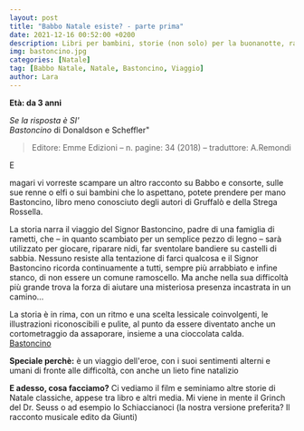 ```yaml
---
layout: post
title: "Babbo Natale esiste? - parte prima"
date: 2021-12-16 00:52:00 +0200
description: Libri per bambini, storie (non solo) per la buonanotte, racconti e letture per giocare e leggere con i bimbi.
img: bastoncino.jpg
categories: [Natale]
tag: [Babbo Natale, Natale, Bastoncino, Viaggio]
author: Lara
---
```

   
**Età: da 3 anni**

*Se la risposta è SI'*   
*Bastoncino* di Donaldson e Scheffler"   

> Editore: Emme Edizioni – n. pagine: 34 (2018) – traduttore: A.Remondi 

<p><span class="dropcap">E</span></p>  magari vi vorreste scampare un altro racconto su Babbo e consorte, sulle sue renne o elfi o sui bambini che lo aspettano, potete prendere per mano Bastoncino, libro meno conosciuto degli autori di Gruffalò e della Strega Rossella.

La storia narra il viaggio del Signor Bastoncino, padre di una famiglia di rametti, che – in quanto scambiato per un semplice pezzo di legno – sarà utilizzato per giocare, riparare nidi, far sventolare bandiere su castelli di sabbia. Nessuno resiste alla tentazione di farci qualcosa e il Signor Bastoncino ricorda continuamente a tutti, sempre più arrabbiato e infine stanco, di non essere un comune ramoscello.
Ma anche nella sua difficoltà più grande trova la forza di aiutare una misteriosa presenza incastrata in un camino…

La storia è in rima, con un ritmo e una scelta lessicale coinvolgenti, le illustrazioni riconoscibili e pulite, al punto da essere diventato anche un cortometraggio da assaporare, insieme a una cioccolata calda.   
<a href="https://www.dailymotion.com/video/x702psn" target="_blank">Bastoncino</a>   



**Speciale perchè:** è un viaggio dell'eroe, con i suoi sentimenti alterni e umani di fronte alle difficoltà, con anche un lieto fine natalizio

**E adesso, cosa facciamo?** Ci vediamo il film e seminiamo altre storie di Natale classiche, appese tra libro e altri media. Mi viene in mente il Grinch del Dr. Seuss o ad esempio lo Schiaccianoci (la nostra versione preferita? Il racconto musicale edito da Giunti)




